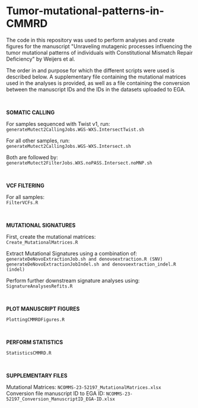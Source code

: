 # Tumor-mutational-patterns-in-CMMRD

The code in this repository was used to perform analyses and create figures for the manuscript "Unraveling mutagenic processes influencing the tumor mutational patterns of individuals with Constitutional Mismatch Repair Deficiency" by Weijers et al.

The order in and purpose for which the different scripts were used is described below. A supplementary file containing the mutational matrices used in the analyses is provided, as well as a file containing the conversion between the manuscript IDs and the IDs in the datasets uploaded to EGA.
  
<br />  

**SOMATIC CALLING**
  
For samples sequenced with Twist v1, run:  
```generateMutect2CallingJobs.WGS-WXS.IntersectTwist.sh```  

For all other samples, run:  
```generateMutect2CallingJobs.WGS-WXS.Intersect.sh```  
  
Both are followed by:  
```generateMutect2FilterJobs.WXS.noPASS.Intersect.noMNP.sh```  
  
<br />  

**VCF FILTERING**

For all samples:  
```FilterVCFs.R```  
  
<br />  

**MUTATIONAL SIGNATURES**

First, create the mutational matrices:  
```Create_MutationalMatrices.R```  
  
Extract Mutational Signatures using a combination of:  
```generateDeNovoExtractionJob.sh and denovoextraction.R (SNV)```  
```generateDeNovoExtractionJobIndel.sh and denovoextraction_indel.R (indel)```  
  
Perform further downstream signature analyses using:  
```SignatureAnalysesRefits.R```  
  
<br />  

**PLOT MANUSCRIPT FIGURES**

```PlottingCMMRDFigures.R```  
  
<br />  

**PERFORM STATISTICS**

```StatisticsCMMRD.R```  
  
<br />  

**SUPPLEMENTARY FILES**

Mutational Matrices: ```NCOMMS-23-52197_MutationalMatrices.xlsx```  
Conversion file manuscript ID to EGA ID: ```NCOMMS-23-52197_Conversion_ManuscriptID_EGA-ID.xlsx```  

